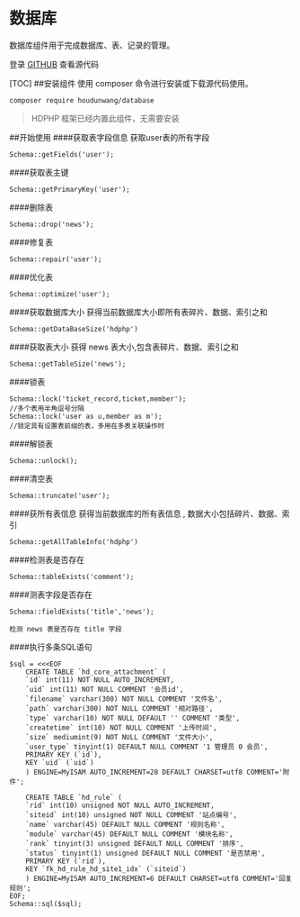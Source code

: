 # 数据库
数据库组件用于完成数据库、表、记录的管理。

登录 [GITHUB](https://github.com/houdunwang/database)  查看源代码

[TOC]
##安装组件
使用 composer 命令进行安装或下载源代码使用。
```
composer require houdunwang/database
```
> HDPHP 框架已经内置此组件，无需要安装

##开始使用
####获取表字段信息
获取user表的所有字段
```
Schema::getFields('user');
```

####获取表主键
```
Schema::getPrimaryKey('user');
```

####删除表
```
Schema::drop('news');
```

####修复表
```
Schema::repair('user'); 
```

####优化表
```
Schema::optimize('user'); 
```
####获取数据库大小
获得当前数据库大小即所有表碎片、数据、索引之和 
```
Schema::getDataBaseSize('hdphp')
```

####获取表大小
获得 news 表大小,包含表碎片、数据、索引之和 
```
Schema::getTableSize('news'); 
```

####锁表
```
Schema::lock('ticket_record,ticket,member');
//多个表用半角逗号分隔
Schema::lock('user as u,member as m');
//锁定具有设置表前缀的表，多用在多表关联操作时
```

####解锁表
```
Schema::unlock();
```

####清空表
```
Schema::truncate('user');
```

####获所有表信息
获得当前数据库的所有表信息 , 数据大小包括碎片、数据、索引 
```
Schema::getAllTableInfo('hdphp')
```

####检测表是否存在
```
Schema::tableExists('comment');
```

####测表字段是否存在
```
Schema::fieldExists('title','news');

检测 news 表是否存在 title 字段
```

####执行多条SQL语句
```
$sql = <<<EOF
	CREATE TABLE `hd_core_attachment` (
	`id` int(11) NOT NULL AUTO_INCREMENT,
	`uid` int(11) NOT NULL COMMENT '会员id',
	`filename` varchar(300) NOT NULL COMMENT '文件名',
	`path` varchar(300) NOT NULL COMMENT '相对路径',
	`type` varchar(10) NOT NULL DEFAULT '' COMMENT '类型',
	`createtime` int(10) NOT NULL COMMENT '上传时间',
	`size` mediumint(9) NOT NULL COMMENT '文件大小',
	`user_type` tinyint(1) DEFAULT NULL COMMENT '1 管理员 0 会员',
	PRIMARY KEY (`id`),
	KEY `uid` (`uid`)
	) ENGINE=MyISAM AUTO_INCREMENT=28 DEFAULT CHARSET=utf8 COMMENT='附件';

	CREATE TABLE `hd_rule` (
	`rid` int(10) unsigned NOT NULL AUTO_INCREMENT,
	`siteid` int(10) unsigned NOT NULL COMMENT '站点编号',
	`name` varchar(45) DEFAULT NULL COMMENT '规则名称',
	`module` varchar(45) DEFAULT NULL COMMENT '模块名称',
	`rank` tinyint(3) unsigned DEFAULT NULL COMMENT '排序',
	`status` tinyint(1) unsigned DEFAULT NULL COMMENT '是否禁用',
	PRIMARY KEY (`rid`),
	KEY `fk_hd_rule_hd_site1_idx` (`siteid`)
	) ENGINE=MyISAM AUTO_INCREMENT=6 DEFAULT CHARSET=utf8 COMMENT='回复规则';
EOF;
Schema::sql($sql);
```